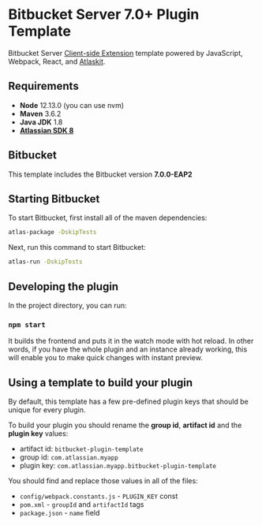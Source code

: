 # Bitbucket Server 7.0+ Plugin Template

Bitbucket Server [Client-side Extension](https://developer.atlassian.com/server/framework/clientside-extensions/) template powered by JavaScript, Webpack, React, and [Atlaskit](https://atlaskit.atlassian.com/).

## Requirements
 - **Node** 12.13.0 (you can use nvm)
 - **Maven** 3.6.2
 - **Java JDK** 1.8
 - [**Atlassian SDK 8**](https://developer.atlassian.com/server/framework/atlassian-sdk/downloads/)

## Bitbucket

This template includes the  Bitbucket version **7.0.0-EAP2**

## Starting Bitbucket

To start Bitbucket, first install all of the maven dependencies:

```sh
atlas-package -DskipTests
```

Next, run this command to start Bitbucket:

```sh
atlas-run -DskipTests
```

## Developing the plugin

In the project directory, you can run:

### `npm start`

It builds the frontend and puts it in the watch mode with hot reload.
In other words, if you have the whole plugin and an instance already working,
this will enable you to make quick changes with instant preview.

## Using a template to build your plugin

By default, this template has a few pre-defined plugin keys that should be unique for every plugin.
 
To build your plugin you should rename the **group id**, **artifact id** and the **plugin key** values:

 - artifact id: `bitbucket-plugin-template`
 - group id: `com.atlassian.myapp`   
 - plugin key: `com.atlassian.myapp.bitbucket-plugin-template`
 
You should find and replace those values in all of the files:

 - `config/webpack.constants.js` - `PLUGIN_KEY` const
 - `pom.xml` - `groupId` and `artifactId` tags
 - `package.json` - `name` field
